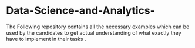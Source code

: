 # Data-Science-and-Analytics-
The Following repository contains all the necessary examples which can be used by the candidates to get actual understanding of what exactly they have to implement in their tasks .
